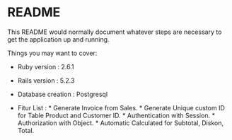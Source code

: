 # README

This README would normally document whatever steps are necessary to get the
application up and running.

Things you may want to cover:

* Ruby version : 2.6.1

* Rails version : 5.2.3

* Database creation : Postgresql

* Fitur List : 
                * Generate Invoice from Sales.
                * Generate Unique  custom ID for Table Product and Customer ID.
                * Authentication with Session.
                * Authorization with Object.
                * Automatic Calculated for Subtotal, Diskon, Total.
                



